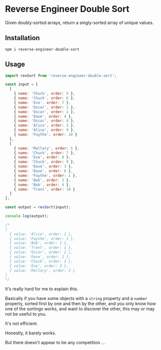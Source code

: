 # Reverse Engineer Double Sort

Given doubly-sorted arrays, return a singly-sorted array of unique values.

## Installation

```
npm i reverse-engineer-double-sort
```

## Usage

```javascript
import revSort from 'reverse-engineer-double-sort';

const input = [
  [
    { name: 'Chuck', order: 5 },
    { name: 'Chuck', order: 6 },
    { name: 'Eve', order: 7 },
    { name: 'Oscar', order: 1 },
    { name: 'Oscar', order: 2 },
    { name: 'Dave', order: 4 },
    { name: 'Oscar', order: 8 },
    { name: 'Alice', order: 3 },
    { name: 'Alice', order: 9 },
    { name: 'Faythe', order: 10 }
  ],
  [
    { name: 'Mallory', order: 5 },
    { name: 'Chuck', order: 7 },
    { name: 'Eve', order: 8 },
    { name: 'Chuck', order: 9 },
    { name: 'Dave', order: 3 },
    { name: 'Dave', order: 6 },
    { name: 'Faythe', order: 1 },
    { name: 'Bob', order: 2 },
    { name: 'Bob', order: 4 },
    { name: 'Trent', order: 10 }
  ]
];

const output = revSort(input);

console.log(output);

/*
[
  { value: 'Alice', order: 1 },
  { value: 'Faythe', order: 1 },
  { value: 'Bob', order: 1 },
  { value: 'Trent', order: 1 },
  { value: 'Oscar', order: 2 },
  { value: 'Dave', order: 2 },
  { value: 'Chuck', order: 3 },
  { value: 'Eve', order: 3 },
  { value: 'Mallory', order: 3 }
]
*/
```

It's really hard for me to explain this.

Basically if you have some objects with a `string` property and a `number` property, sorted first by one and then by the other, and you only know how one of the sortings works, and want to discover the other, this may or may not be useful to you.

It's not efficient.

Honestly, it barely works.

But there doesn't appear to be any competition ...